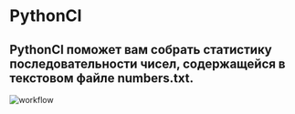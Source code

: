 # PythonCI
## PythonCI поможет вам собрать статистику последовательности чисел, содержащейся в текстовом файле numbers.txt. 
![workflow](https://github.com/egorovmaxim/pythonCI/actions/workflows/main.yml/badge.svg)
